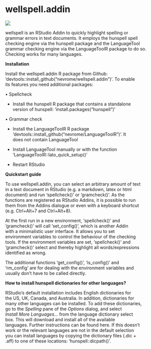 
<!-- README.md is generated from README.Rmd. Please edit that file -->

# wellspell.addin

![](https://github.com/nevrome/wellspell.addin/raw/master/inst/gif/mastake.gif)

wellspell is an RStudio Addin to quickly highlight spelling or  
grammar errors in text documents. It employs the hunspell spell  
checking engine via the hunspell package and the LanguageTool  
grammar checking engine via the LanguageToolR package to do so.  
Checking works for many languages.

**Installation**

Install the wellspell.addin R package from Github:  
‘devtools::install\_github(“nevrome/wellspell.addin”)’. To enable  
its features you need additional packages:

• Spellcheck

  - Install the hunspell R package that contains a standalone  
    version of hunspell: ‘install.packages(“hunspell”)’

• Grammar check

  - Install the LanguageToolR R package  
    ‘devtools::install\_github(“nevrome/LanguageToolR”)’. It  
    does not contain LanguageTool

  - Install LanguageTool manually or with the function  
    ‘LanguageToolR::lato\_quick\_setup()’

  - Restart RStudio

**Quickstart guide**

To use wellspell.addin, you can select an arbitrary amount of text  
in a text document in RStudio (e.g. a markdown, latex or html  
document) and run ‘spellcheck()’ or ‘gramcheck()’. As the  
functions are registered as RStudio Addins, it is possible to run  
them from the Addins dialogue or even with a keyboard shortcut  
(e.g. Ctrl+Alt+7 and Ctrl+Alt+8).

At the first run in a new environment, ‘spellcheck()’ and  
‘gramcheck()’ will call ‘set\_config()’, which is another Addin  
with a minimalistic user interface. It allows you to set  
environment variables to control the behaviour of the checking  
tools. If the environment variables are set, ‘spellcheck()’ and  
‘gramcheck()’ select and thereby highlight all words/expressions  
identified as wrong.

The additional functions ‘get\_config()’, ‘is\_config()’ and  
‘rm\_config’ are for dealing with the environment variables and  
usually don’t have to be called directly.

**How to install hunspell dictionaries for other languages?**

RStudio’s default installation includes English dictionaries for  
the US, UK, Canada, and Australia. In addition, dictionaries for  
many other languages can be installed. To add these dictionaries,  
go to the *Spelling* pane of the *Options* dialog, and select  
*Install More Languages…* from the language dictionary select  
box. This will download and install all of the available  
languages. Further instructions can be found here. If this doesn’t  
work or the relevant languages are not in the default selection  
you can install languages by copying the dictionary files (.dic +  
.aff) to one of these locations: ‘hunspell::dicpath()’.
